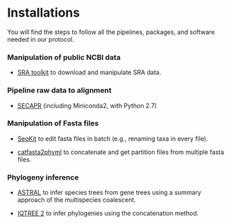 # Installations
You will find the steps to follow all the pipelines, packages, and software needed in our protocol.

### Manipulation of public NCBI data

- [SRA toolkit](https://github.com/pavelm14/Eudaminae_phylogeny/blob/master/bioinformatics/installations/SRAtoolkit.md) to download and manipulate SRA data.

### Pipeline raw data to alignment

- [SECAPR](https://github.com/pavelm14/Eudaminae_phylogeny/blob/master/bioinformatics/installations/SECAPR.md) (including Miniconda2, with Python 2.7)

### Manipulation of Fasta files

- [SeqKit](https://github.com/pavelm14/Eudaminae_phylogeny/blob/master/bioinformatics/installations/SeqKit.md) to edit fasta files in batch (e.g., renaming taxa in every file).

- [catfasta2phyml](https://github.com/pavelm14/Eudaminae_phylogeny/blob/master/bioinformatics/installations/catfasta2phyml.md) to concatenate and get partition files from multiple fasta files.

### Phylogeny inference

- [ASTRAL](https://github.com/pavelm14/Eudaminae_phylogeny/blob/master/bioinformatics/installations/ASTRAL.md) to infer species trees from gene trees using a summary approach of the multispecies coalescent.

- [IQTREE 2](https://github.com/pavelm14/Eudaminae_phylogeny/blob/master/bioinformatics/installations/IQTREE.md) to infer phylogenies using the concatenation method.

